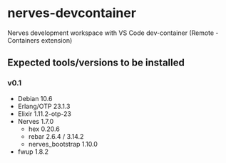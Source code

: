 # nerves-devcontainer

Nerves development workspace with VS Code dev-container (Remote - Containers extension)

## Expected tools/versions to be installed

### v0.1

- Debian 10.6
- Erlang/OTP 23.1.3
- Elixir 1.11.2-otp-23
- Nerves 1.7.0
    - hex 0.20.6
    - rebar 2.6.4 / 3.14.2
    - nerves_bootstrap 1.10.0
- fwup 1.8.2
